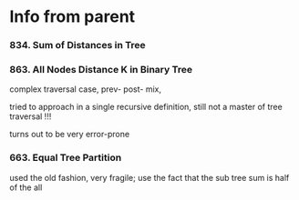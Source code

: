 # Info from parent



### 834. Sum of Distances in Tree



### 863. All Nodes Distance K in Binary Tree

complex traversal case, prev- post- mix, 

tried to approach in a single recursive definition, still not a master of tree traversal !!!

turns out to be very error-prone

### 663. Equal Tree Partition

used the old fashion, very fragile; use the fact that the sub tree sum is half of the all

